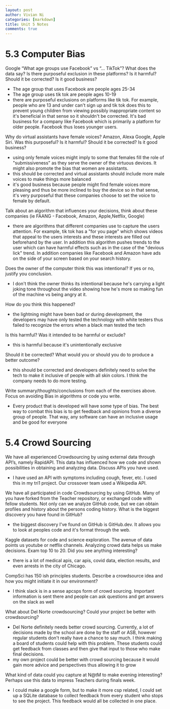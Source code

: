 ```yaml
---
layout: post
author: Vivian Ni
categories: [markdown]
title: Unit 5 Notes
comments: true
---
```

# 5.3 Computer Bias
Google “What age groups use Facebook” vs “… TikTok”? What does the data say? Is there purposeful exclusion in these platforms? Is it harmful? Should it be corrected? Is it good business? 
- The age group that uses Facebook are people ages 25-34
- The age group uses tik tok are people ages 10-19
- there are purposeful exclusions on platforms like tik tok. For example, people who are 13 and under can't sign up and tik tok does this to prevent young children from viewing possibly inappropriate content so it's beneficial in that sense so it shouldn't be corrected.
It's bad business for a company like Facebook which is primarily a platform for older people. Facebook thus loses younger users.

Why do virtual assistants have female voices? Amazon, Alexa Google, Apple Siri. Was this purposeful? Is it harmful? Should it be corrected? Is it good business?
- using only female voices might imply to some that females fill the role of "submissiveness" as they serve the owner of the virtuous devices. It might also promote the bias that women are assistants.
- this should be corrected and virtual assistants should include more male voices to make things more balanced
- it's good business because people might find female voices more pleasing and thus be more inclined to buy the device so in that sense, it's very purposeful that these companies choose to set the voice to female by default.

Talk about an algorithm that influences your decisions, think about these companies (ie FAANG - Facebook, Amazon, Apple,Netflix, Google)
- there are algorithms that different companies use to capture the users attention. For example, tik tok has a "for you page" which shows videos that appeal to the users interests and these interests are filled out beforehand by the user. In addition this algorithm pushes trends to the user which can have harmful effects such as in the case of the "devious lick" trend. In addition companies like Facebook and Amazon have ads on the side of your screen based on your search history.

Does the owner of the computer think this was intentional?
If yes or no, justify you conclusion.
- I don't think the owner thinks its intentional because he's carrying a light joking tone throughout the video showing how he's more so making fun of the machine vs being angry at it.

How do you think this happened?
- the lightning might have been bad or during development, the developers may have only tested the technology with white testers thus failed to recognize the errors when a black man tested the tech

Is this harmful? Was it intended to be harmful or exclude?
- this is harmful because it's unintentionally exclusive

Should it be corrected?
What would you or should you do to produce a better outcome?
- this should be corrected and developers definitely need to solve the tech to make it inclusive of people with all skin colors. I think the company needs to do more testing.

Write summary/thoughts/conclusions from each of the exercises above. Focus on avoiding Bias in algorithms or code you write.
- Every product that is developed will have some type of bias. The best way to combat this bias is to get feedback and opinions from a diverse group of people. That way, any software can have an inclusive usage and be good for everyone 

# 5.4 Crowd Sourcing
We have all experienced Crowdsourcing by using external data through API’s, namely RapidAPI. This data has influenced how we code and shown possibilities in obtaining and analyzing data. Discuss APIs you have used.
- I have used an API with symptoms including cough, fever, etc. I used this in my tri1 project. Our crossover team used a Wikipedia API.

We have all participated in code Crowdsourcing by using GitHub. Many of you have forked from the Teacher repository, or exchanged code with fellow students. Not only can we analyze GitHub code, but we can obtain profiles and history about the persons coding history. What is the biggest discovery you have found in GitHub?
- the biggest discovery I've found on GitHub is GitHub.dev. It allows you to look at peoples code and it's format through the web.

Kaggle datasets for code and science exploration. The avenue of data points us youtube or netflix channels. Analyzing crowd data helps us make decisions. Exam top 10 to 20. Did you see anything interesting?
- there is a lot of medical apis, car apis, covid data, election results, and even arrests in the city of Chicago. 

CompSci has 150 ish principles students. Describe a crowdsource idea and how you might initiate it in our environment?
- I think slack is in a sense apcsps form of crowd sourcing. Important information is sent there and people can ask questions and get answers on the slack as well

What about Del Norte crowdsourcing? Could your project be better with crowdsourcing?
- Del Norte definitely needs better crowd sourcing. Currently, a lot of decisions made by the school are done by the staff or ASB, however regular students don't really have a chance to say much. I think making a board of students could help with this problem. These students could get feedback from classes and then give that input to those who make final decisions. 
- my own project could be better with crowd sourcing because it would gain more advice and perspectives thus allowing it to grow

What kind of data could you capture at N@tM to make evening interesting? Perhaps use this data to impress Teachers during finals week.
- I could make a google form, but to make it more csp related, I could set up a SQLite database to collect feedback from every student who stops to see the project. This feedback would all be collected in one place.
